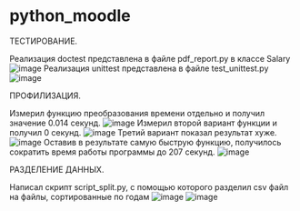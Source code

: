 # python_moodle
ТЕСТИРОВАНИЕ.

Реализация doctest представлена в файле pdf_report.py в классе Salary
![image](https://user-images.githubusercontent.com/103284052/205686502-437581ad-1af0-48e9-8087-67ee206d234d.png)
Реализация unittest представлена в файле test_unittest.py
![image](https://user-images.githubusercontent.com/103284052/205687037-74531833-4e2a-4458-9d56-28cf3b7e21db.png)

ПРОФИЛИЗАЦИЯ.

Измерил функцию преобразования времени отдельно и получил значение 0.014 секунд.
![image](https://user-images.githubusercontent.com/103284052/206521713-73ef3cbe-33db-4f20-9b9d-6194ca3ba4a6.png)
Измерил второй вариант функции и получил 0 секунд.
![image](https://user-images.githubusercontent.com/103284052/206522127-60871b54-811c-4172-8293-dd29d992e3f0.png)
Третий вариант показал результат хуже.
![image](https://user-images.githubusercontent.com/103284052/206522570-85fb9f04-0620-4f29-8cc5-ebb2b06c3654.png)
Оставив в результате самую быструю функцию, получилось сократить время работы программы до 207 секунд.
![image](https://user-images.githubusercontent.com/103284052/206524181-f0d389c3-f7b3-48c2-8ba6-b0299499f794.png)

РАЗДЕЛЕНИЕ ДАННЫХ.

Написал скрипт script_split.py, с помощью которого разделил csv файл на файлы, сортированные по годам
![image](https://user-images.githubusercontent.com/103284052/206548769-6d7e84ef-a542-473c-80d5-ccad49c855ee.png)
![image](https://user-images.githubusercontent.com/103284052/206678978-cea714c8-46d4-40e8-b5c6-e0556f60731d.png)




